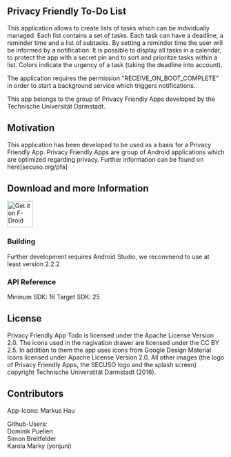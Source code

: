 ## Privacy Friendly To-Do List

This application allows to create lists of tasks which can be individually managed. Each list contains a set of tasks. Each task can have a deadline, a reminder time and a list of subtasks. By setting a reminder time the user will be informed by a notification. It is possible to display all tasks in a calendar, to protect the app with a secret pin and to sort and prioritze tasks within a list. Colors indicate the urgency of a task (taking the deadline into account). 

The application requires the permission "RECEIVE_ON_BOOT_COMPLETE" in order to start a background service which triggers notifications. 

This app belongs to the group of Privacy Friendly Apps developed by the Technische Universität Darmstadt. 

## Motivation

This application has been developed to be used as a basis for a Privacy Friendly App. Privacy Friendly Apps are group of Android applications which are optimized regarding privacy. Further information can be found on here[secuso.org/pfa]

## Download and more Information


[<img src="https://f-droid.org/badge/get-it-on.png" alt="Get it on F-Droid" height="60">](https://f-droid.org/repository/browse/?fdid=org.secuso.privacyfriendlytodolist)

### Building

Further development requires Android Studio, we recommend to use at least version 2.2.2
 
### API Reference

Mininum SDK: 16
Target SDK: 25 

## License

Privacy Friendly App Todo is licensed under the Apache License Version 2.0.  The icons used in the nagivation drawer are licensed under the CC BY 2.5. In addition to them the app uses icons from Google Design Material Icons licensed under Apache License Version 2.0. All other images (the logo of Privacy Friendly Apps, the SECUSO logo and the splash screen) copyright Technische Universtität Darmstadt (2016).

## Contributors

App-Icons:
Markus Hau

Github-Users: <br />
Dominik Puellen <br />
Simon Breitfelder <br />
Karola Marky (yonjuni)
